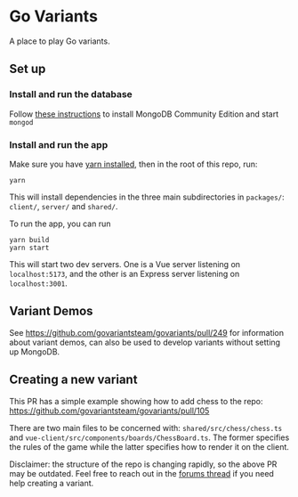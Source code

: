 # Go Variants
A place to play Go variants.

## Set up

### Install and run the database

Follow [these instructions](https://www.mongodb.com/docs/manual/administration/install-community/)
to install MongoDB Community Edition and start `mongod`

### Install and run the app

Make sure you have [yarn installed](https://classic.yarnpkg.com/lang/en/docs/install/), then in the root of this repo, run:

```
yarn
```

This will install dependencies in the three main subdirectories in `packages/`: `client/`, `server/` and `shared/`.

To run the app, you can run

```
yarn build
yarn start
```

This will start two dev servers.  One is a Vue server listening on `localhost:5173`, and the other is an Express server listening on `localhost:3001`.

## Variant Demos

See https://github.com/govariantsteam/govariants/pull/249 for information about variant demos, can also be used to develop variants without setting up MongoDB.

## Creating a new variant

This PR has a simple example showing how to add chess to the repo: https://github.com/govariantsteam/govariants/pull/105

There are two main files to be concerned with: `shared/src/chess/chess.ts` and `vue-client/src/components/boards/ChessBoard.ts`.  The former specifies the rules of the game while the latter specifies how to render it on the client.

Disclaimer: the structure of the repo is changing rapidly, so the above PR may be outdated.  Feel free to reach out in the [forums thread](https://forums.online-go.com/t/collective-development-of-a-server-for-variants/43682) if you need help creating a variant.
